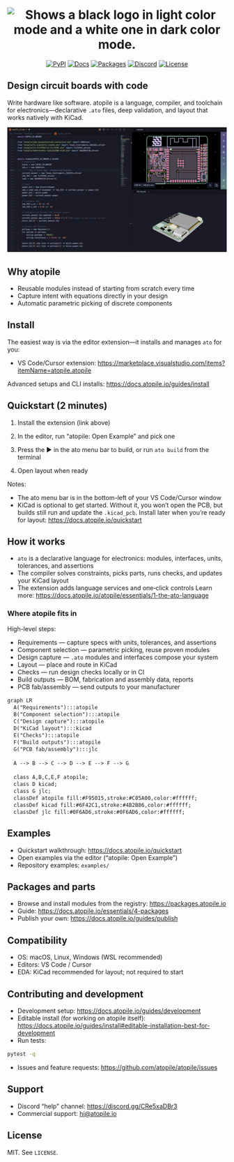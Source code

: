 <h1 align="center">
    <picture>
    <source media="(prefers-color-scheme: dark)" srcset="https://github.com/atopile/atopile/assets/9785003/00f19584-18a2-4b5f-9ce4-1248798974dd">
    <source media="(prefers-color-scheme: light)" src="https://github.com/atopile/atopile/assets/9785003/d38941c1-d7c1-42e6-9b94-a62a0996bc19">
    <img alt="Shows a black logo in light color mode and a white one in dark color mode." src="https://github.com/atopile/atopile/assets/9785003/d38941c1-d7c1-42e6-9b94-a62a0996bc19" width="260">
    </picture>
</h1>

<p align="center">
  <a href="https://pypi.org/project/atopile/"><img alt="PyPI" src="https://img.shields.io/pypi/v/atopile.svg"></a>
  <a href="https://docs.atopile.io/"><img alt="Docs" src="https://img.shields.io/badge/docs-atopile.io-blue"></a>
  <a href="https://packages.atopile.io/"><img alt="Packages" src="https://img.shields.io/badge/packages-registry-brightgreen"></a>
  <a href="https://discord.gg/CRe5xaDBr3"><img alt="Discord" src="https://img.shields.io/badge/Discord-join-5865F2?logo=discord&logoColor=white"></a>
  <a href="LICENSE"><img alt="License" src="https://img.shields.io/badge/license-MIT-green"></a>
</p>

## Design circuit boards with code

Write hardware like software. atopile is a language, compiler, and toolchain for electronics—declarative `.ato` files, deep validation, and layout that works natively with KiCad.

<p align="center">
  <img src="assets/tool.jpeg" alt="atopile editor with a project open" width="1152">
</p>

## Why atopile

- Reusable modules instead of starting from scratch every time
- Capture intent with equations directly in your design
- Automatic parametric picking of discrete components

## Install

The easiest way is via the editor extension—it installs and manages `ato` for you:

- VS Code/Cursor extension: https://marketplace.visualstudio.com/items?itemName=atopile.atopile

Advanced setups and CLI installs: https://docs.atopile.io/guides/install

## Quickstart (2 minutes)

1. Install the extension (link above)

2. In the editor, run “atopile: Open Example” and pick one

3. Press the ▶ in the ato menu bar to build, or run `ato build` from the terminal

4. Open layout when ready

Notes:

- The ato menu bar is in the bottom-left of your VS Code/Cursor window
- KiCad is optional to get started. Without it, you won’t open the PCB, but builds still run and update the `.kicad_pcb`. Install later when you’re ready for layout: https://docs.atopile.io/quickstart

## How it works

- `ato` is a declarative language for electronics: modules, interfaces, units, tolerances, and assertions
- The compiler solves constraints, picks parts, runs checks, and updates your KiCad layout
- The extension adds language services and one‑click controls
  Learn more: https://docs.atopile.io/atopile/essentials/1-the-ato-language

### Where atopile fits in

High-level steps:

- Requirements — capture specs with units, tolerances, and assertions
- Component selection — parametric picking, reuse proven modules
- Design capture — `.ato` modules and interfaces compose your system
- Layout — place and route in KiCad
- Checks — run design checks locally or in CI
- Build outputs — BOM, fabrication and assembly data, reports
- PCB fab/assembly — send outputs to your manufacturer

```mermaid
graph LR
  A("Requirements"):::atopile
  B("Component selection"):::atopile
  C("Design capture"):::atopile
  D("KiCad layout"):::kicad
  E("Checks"):::atopile
  F("Build outputs"):::atopile
  G("PCB fab/assembly"):::jlc

  A --> B --> C --> D --> E --> F --> G

  class A,B,C,E,F atopile;
  class D kicad;
  class G jlc;
  classDef atopile fill:#F95015,stroke:#C85A00,color:#ffffff;
  classDef kicad fill:#6F42C1,stroke:#4B2B86,color:#ffffff;
  classDef jlc fill:#0F6AD6,stroke:#0F6AD6,color:#ffffff;
```

## Examples

- Quickstart walkthrough: https://docs.atopile.io/quickstart
- Open examples via the editor (“atopile: Open Example”)
- Repository examples: `examples/`

## Packages and parts

- Browse and install modules from the registry: https://packages.atopile.io
- Guide: https://docs.atopile.io/essentials/4-packages
- Publish your own: https://docs.atopile.io/guides/publish

## Compatibility

- OS: macOS, Linux, Windows (WSL recommended)
- Editors: VS Code / Cursor
- EDA: KiCad recommended for layout; not required to start

## Contributing and development

- Development setup: https://docs.atopile.io/guides/development
- Editable install (for working on atopile itself): https://docs.atopile.io/guides/install#editable-installation-best-for-development
- Run tests:

```sh
pytest -q
```

- Issues and feature requests: https://github.com/atopile/atopile/issues

## Support

- Discord “help” channel: https://discord.gg/CRe5xaDBr3
- Commercial support: hi@atopile.io

## License

MIT. See `LICENSE`.
